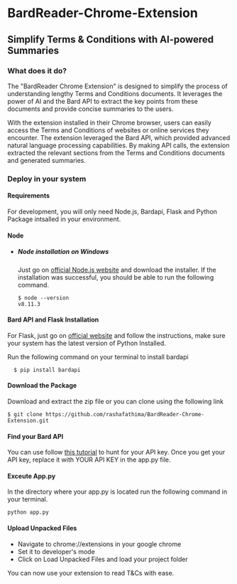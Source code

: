 # BardReader-Chrome-Extension
## Simplify Terms &amp; Conditions with AI-powered Summaries

### What does it do?
The "BardReader Chrome Extension" is designed to simplify the process of understanding lengthy Terms and Conditions documents. It leverages the power of AI and the Bard API to extract the key points from these documents and provide concise summaries to the users.

With the extension installed in their Chrome browser, users can easily access the Terms and Conditions of websites or online services they encounter. The extension leveraged the Bard API, which provided advanced natural language processing capabilities. By making API calls, the extension extracted the relevant sections from the Terms and Conditions documents and generated summaries.

### Deploy in your system 

#### Requirements
For development, you will only need Node.js, Bardapi, Flask and Python Package intsalled in your environment.

#### Node
- ##### Node installation on Windows
  Just go on [official Node.js website](https://nodejs.org/) and download the installer. If the installation was successful, you should be able to run the following command.

    ```
    $ node --version
    v8.11.3
    ```

#### Bard API and Flask Installation
For Flask, just go on [official website](https://pypi.org/project/Flask/) and follow the instructions, make sure your system has the latest version of Python Installed. 

Run the following command on your terminal to install bardapi
```
  $ pip install bardapi
```

#### Download the Package

Download and extract the zip file or you can clone using the following link

```
$ git clone https://github.com/rashafathima/BardReader-Chrome-Extension.git
```

#### Find your Bard API

You can use follow [this tutorial](https://generativeai.pub/googles-bard-a-step-by-step-guide-to-using-the-unofficial-bard-api-3abb5b2d6abc) to hunt for your API key. Once you get your API key, replace it with YOUR API KEY in the app.py file.

#### Exceute App.py
In the directory where your app.py is located run the following command in your terminal.

```
python app.py
```

#### Upload Unpacked Files
* Navigate to chrome://extensions in your google chrome
* Set it to developer's mode
* Click on Load Unpacked Files and load your project folder

You can now use your extension to read T&Cs with ease. 

